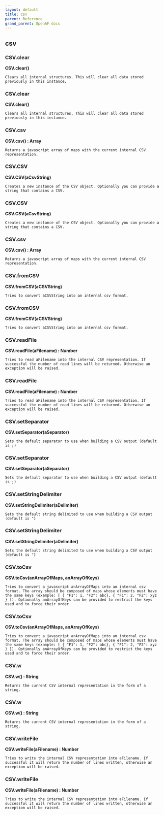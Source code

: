 ```yaml
---
layout: default
title: csv
parent: Reference
grand_parent: OpenAF docs
---
```



## csv

### CSV.clear

__CSV.clear()__

````
Clears all internal structures. This will clear all data stored previously in this instance.
````
### CSV.clear

__CSV.clear()__

````
Clears all internal structures. This will clear all data stored previously in this instance.
````
### CSV.csv

__CSV.csv() : Array__

````
Returns a javascript array of maps with the current internal CSV representation.
````
### CSV.CSV

__CSV.CSV(aCsvString)__

````
Creates a new instance of the CSV object. Optionally you can provide a string that contains a CSV.
````
### CSV.CSV

__CSV.CSV(aCsvString)__

````
Creates a new instance of the CSV object. Optionally you can provide a string that contains a CSV.
````
### CSV.csv

__CSV.csv() : Array__

````
Returns a javascript array of maps with the current internal CSV representation.
````
### CSV.fromCSV

__CSV.fromCSV(aCSVString)__

````
Tries to convert aCSVString into an internal csv format.
````
### CSV.fromCSV

__CSV.fromCSV(aCSVString)__

````
Tries to convert aCSVString into an internal csv format.
````
### CSV.readFile

__CSV.readFile(aFilename) : Number__

````
Tries to read aFilename into the internal CSV representation. If successful the number of read lines will be returned. Otherwise an exception will be raised.
````
### CSV.readFile

__CSV.readFile(aFilename) : Number__

````
Tries to read aFilename into the internal CSV representation. If successful the number of read lines will be returned. Otherwise an exception will be raised.
````
### CSV.setSeparator

__CSV.setSeparator(aSeparator)__

````
Sets the default separator to use when building a CSV output (default is ;)
````
### CSV.setSeparator

__CSV.setSeparator(aSeparator)__

````
Sets the default separator to use when building a CSV output (default is ;)
````
### CSV.setStringDelimiter

__CSV.setStringDelimiter(aDelimiter)__

````
Sets the default string delimited to use when building a CSV output (default is ")
````
### CSV.setStringDelimiter

__CSV.setStringDelimiter(aDelimiter)__

````
Sets the default string delimited to use when building a CSV output (default is ")
````
### CSV.toCsv

__CSV.toCsv(anArrayOfMaps, anArrayOfKeys)__

````
Tries to convert a javascript anArrayOfMaps into an internal csv format. The array should be composed of maps whose elements must have the same keys (example: [ { "F1": 1, "F2": abc}, { "F1": 2, "F2": xyz } ]). Optionally anArrayOfKeys can be provided to restrict the keys used and to force their order.
````
### CSV.toCsv

__CSV.toCsv(anArrayOfMaps, anArrayOfKeys)__

````
Tries to convert a javascript anArrayOfMaps into an internal csv format. The array should be composed of maps whose elements must have the same keys (example: [ { "F1": 1, "F2": abc}, { "F1": 2, "F2": xyz } ]). Optionally anArrayOfKeys can be provided to restrict the keys used and to force their order.
````
### CSV.w

__CSV.w() : String__

````
Returns the current CSV internal representation in the form of a string.
````
### CSV.w

__CSV.w() : String__

````
Returns the current CSV internal representation in the form of a string.
````
### CSV.writeFile

__CSV.writeFile(aFilename) : Number__

````
Tries to write the internal CSV representation into aFilename. If successful it will return the number of lines written, otherwise an exception will be raised.
````
### CSV.writeFile

__CSV.writeFile(aFilename) : Number__

````
Tries to write the internal CSV representation into aFilename. If successful it will return the number of lines written, otherwise an exception will be raised.
````
